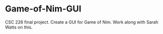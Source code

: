 # Game-of-Nim-GUI
CSC 226 final project. Create a GUI for Game of Nim. Work along with Sarah Watts on this.
